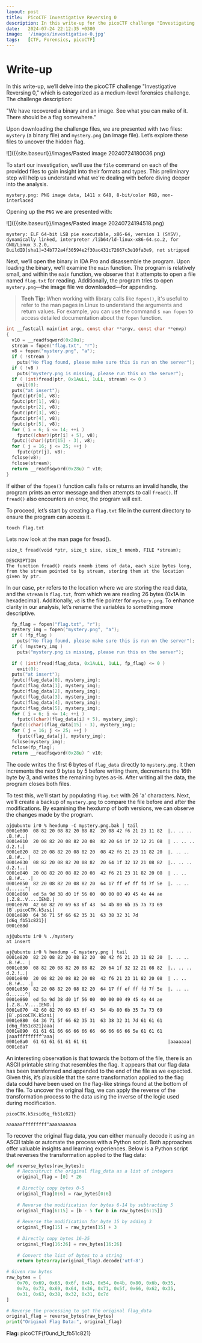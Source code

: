 ```yaml
---
layout: post
title:  PicoCTF Investigative Reversing 0
description: In this write-up for the picoCTF challenge "Investigating Reversing 0," we tackle the transformation of flag data in mystery.png. By analyzing how the program modifies the data and applying the reverse logic, we’ll decode the hidden flag.
date:   2024-07-24 22:12:35 +0300
image:  '/images/investigative-0.jpg'
tags:   [CTF, Forensics, picoCTF]
---
```


# Write-up
In this write-up, we’ll delve into the picoCTF challenge "Investigative Reversing 0," which is categorized as a medium-level forensics challenge. The challenge description:

"We have recovered a binary and an image. See what you can make of it. There should be a flag somewhere."

Upon downloading the challenge files, we are presented with two files: `mystery` (a binary file) and `mystery.png` (an image file). Let’s explore these files to uncover the hidden flag.

![]({{site.baseurl}}/images/Pasted image 20240724180036.png)

To start our investigation, we’ll use the `file` command on each of the provided files to gain insight into their formats and types. This preliminary step will help us understand what we're dealing with before diving deeper into the analysis.

```
mystery.png: PNG image data, 1411 x 648, 8-bit/color RGB, non-interlaced
```

Opening up the `PNG` we are presented with:

![]({{site.baseurl}}/images/Pasted image 20240724194518.png)

```
mystery: ELF 64-bit LSB pie executable, x86-64, version 1 (SYSV), dynamically linked, interpreter /lib64/ld-linux-x86-64.so.2, for GNU/Linux 3.2.0, BuildID[sha1]=34b772a4f30594e2f30ac431c72667c3e10fa3e9, not stripped
```

Next, we’ll open the binary in IDA Pro and disassemble the program. Upon loading the binary, we’ll examine the `main` function. The program is relatively small, and within the `main` function, we observe that it attempts to open a file named `flag.txt` for reading. Additionally, the program tries to open `mystery.png`—the image file we downloaded—for appending.

> **Tech Tip:** When working with library calls like `fopen()`, it's useful to refer to the man pages in Linux to understand the arguments and return values. For example, you can use the command `$ man fopen` to access detailed documentation about the `fopen` function.

```c
int __fastcall main(int argc, const char **argv, const char **envp)
{
  v10 = __readfsqword(0x28u);
  stream = fopen("flag.txt", "r");
  v8 = fopen("mystery.png", "a");
  if ( !stream )
    puts("No flag found, please make sure this is run on the server");
  if ( !v8 )
    puts("mystery.png is missing, please run this on the server");
  if ( (int)fread(ptr, 0x1AuLL, 1uLL, stream) <= 0 )
    exit(0);
  puts("at insert");
  fputc(ptr[0], v8);
  fputc(ptr[1], v8);
  fputc(ptr[2], v8);
  fputc(ptr[3], v8);
  fputc(ptr[4], v8);
  fputc(ptr[5], v8);
  for ( i = 6; i <= 14; ++i )
    fputc((char)(ptr[i] + 5), v8);
  fputc((char)(ptr[15] - 3), v8);
  for ( j = 16; j <= 25; ++j )
    fputc(ptr[j], v8);
  fclose(v8);
  fclose(stream);
  return __readfsqword(0x28u) ^ v10;
}
```

If either of the `fopen()` function calls fails or returns an invalid handle, the program prints an error message and then attempts to call `fread()`. If `fread()` also encounters an error, the program will exit.

To proceed, let’s start by creating a `flag.txt` file in the current directory to ensure the program can access it.

```shell
touch flag.txt
```

Lets now look at the man page for fread().

```
size_t fread(void *ptr, size_t size, size_t nmemb, FILE *stream);

DESCRIPTION
The function fread() reads nmemb items of data, each size bytes long, from the stream pointed to by stream, storing them at the location given by ptr.
```

In our case, `ptr` refers to the location where we are storing the read data, and the `stream` is `flag.txt`, from which we are reading 26 bytes (0x1A in hexadecimal). Additionally, `v8` is the file pointer for `mystery.png`. To enhance clarity in our analysis, let’s rename the variables to something more descriptive.

```c
  fp_flag = fopen("flag.txt", "r");
  mystery_img = fopen("mystery.png", "a");
  if ( !fp_flag )
    puts("No flag found, please make sure this is run on the server");
  if ( !mystery_img )
    puts("mystery.png is missing, please run this on the server");
    
  if ( (int)fread(flag_data, 0x1AuLL, 1uLL, fp_flag) <= 0 )
    exit(0);
  puts("at insert");
  fputc(flag_data[0], mystery_img);
  fputc(flag_data[1], mystery_img);
  fputc(flag_data[2], mystery_img);
  fputc(flag_data[3], mystery_img);
  fputc(flag_data[4], mystery_img);
  fputc(flag_data[5], mystery_img);
  for ( i = 6; i <= 14; ++i )
    fputc((char)(flag_data[i] + 5), mystery_img);
  fputc((char)(flag_data[15] - 3), mystery_img);
  for ( j = 16; j <= 25; ++j )
    fputc(flag_data[j], mystery_img);
  fclose(mystery_img);
  fclose(fp_flag);
  return __readfsqword(0x28u) ^ v10;
```

The code writes the first 6 bytes of `flag_data` directly to `mystery.png`. It then increments the next 9 bytes by 5 before writing them, decrements the 16th byte by 3, and writes the remaining bytes as-is. After writing all the data, the program closes both files. 

To test this, we’ll start by populating `flag.txt` with 26 'a' characters. Next, we’ll create a backup of `mystery.png` to compare the file before and after the modifications. By examining the hexdump of both versions, we can observe the changes made by the program.

```
aj@ubuntu ir0 % hexdump -C mystery.png.bak | tail
0001e800  08 82 20 08 82 20 08 82  20 08 42 f6 21 23 11 82  |.. .. .. .B.!#..|
0001e810  20 08 82 20 08 82 20 08  82 20 64 1f 32 12 21 08  | .. .. .. d.2.!.|
0001e820  82 20 08 82 20 08 82 20  08 42 f6 21 23 11 82 20  |. .. .. .B.!#.. |
0001e830  08 82 20 08 82 20 08 82  20 64 1f 32 12 21 08 82  |.. .. .. d.2.!..|
0001e840  20 08 82 20 08 82 20 08  42 f6 21 23 11 82 20 08  | .. .. .B.!#.. .|
0001e850  82 20 08 82 20 08 82 20  64 17 ff ef ff fd 7f 5e  |. .. .. d......^|
0001e860  ed 5a 9d 38 d0 1f 56 00  00 00 00 49 45 4e 44 ae  |.Z.8..V....IEND.|
0001e870  42 60 82 70 69 63 6f 43  54 4b 80 6b 35 7a 73 69  |B`.picoCTK.k5zsi|
0001e880  64 36 71 5f 66 62 35 31  63 38 32 31 7d           |d6q_fb51c821}|
0001e88d

aj@ubuntu ir0 % ./mystery 
at insert

aj@ubuntu ir0 % hexdump -C mystery.png | tail    
0001e820  82 20 08 82 20 08 82 20  08 42 f6 21 23 11 82 20  |. .. .. .B.!#.. |
0001e830  08 82 20 08 82 20 08 82  20 64 1f 32 12 21 08 82  |.. .. .. d.2.!..|
0001e840  20 08 82 20 08 82 20 08  42 f6 21 23 11 82 20 08  | .. .. .B.!#.. .|
0001e850  82 20 08 82 20 08 82 20  64 17 ff ef ff fd 7f 5e  |. .. .. d......^|
0001e860  ed 5a 9d 38 d0 1f 56 00  00 00 00 49 45 4e 44 ae  |.Z.8..V....IEND.|
0001e870  42 60 82 70 69 63 6f 43  54 4b 80 6b 35 7a 73 69  |B`.picoCTK.k5zsi|
0001e880  64 36 71 5f 66 62 35 31  63 38 32 31 7d 61 61 61  |d6q_fb51c821}aaa|
0001e890  61 61 61 66 66 66 66 66  66 66 66 66 5e 61 61 61  |aaafffffffff^aaa|
0001e8a0  61 61 61 61 61 61 61                              |aaaaaaa|
0001e8a7
```

An interesting observation is that towards the bottom of the file, there is an ASCII printable string that resembles the flag. It appears that our flag data has been transformed and appended to the end of the file as we expected. Given this, it’s plausible that the same transformation applied to the flag data could have been used on the flag-like strings found at the bottom of the file. To uncover the original flag, we can apply the reverse of the transformation process to the data using the inverse of the logic used during modification.

```
picoCTK.k5zsid6q_fb51c821}

aaaaaafffffffff^aaaaaaaaaa
```

To recover the original flag data, you can either manually decode it using an ASCII table or automate the process with a Python script. Both approaches offer valuable insights and learning experiences. Below is a Python script that reverses the transformation applied to the flag data:

```python
def reverse_bytes(raw_bytes):
    # Reconstruct the original flag_data as a list of integers
    original_flag = [0] * 26
    
    # Directly copy bytes 0-5
    original_flag[0:6] = raw_bytes[0:6]
    
    # Reverse the modification for bytes 6-14 by subtracting 5
    original_flag[6:15] = [b - 5 for b in raw_bytes[6:15]]
    
    # Reverse the modification for byte 15 by adding 3
    original_flag[15] = raw_bytes[15] + 3
    
    # Directly copy bytes 16-25
    original_flag[16:26] = raw_bytes[16:26]
    
    # Convert the list of bytes to a string
    return bytearray(original_flag).decode('utf-8')

# Given raw bytes
raw_bytes = [
    0x70, 0x69, 0x63, 0x6f, 0x43, 0x54, 0x4b, 0x80, 0x6b, 0x35,
    0x7a, 0x73, 0x69, 0x64, 0x36, 0x71, 0x5f, 0x66, 0x62, 0x35,
    0x31, 0x63, 0x38, 0x32, 0x31, 0x7d
]

# Reverse the processing to get the original flag_data
original_flag = reverse_bytes(raw_bytes)
print("Original Flag Data:", original_flag)
```

**Flag:** picoCTF{f0und_1t_fb51c821}